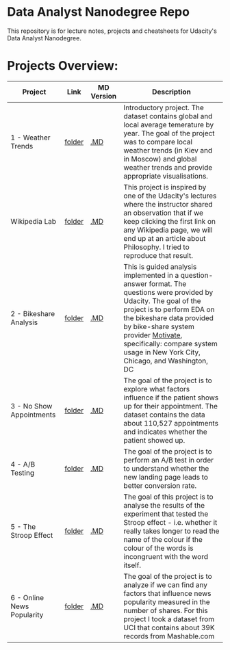 # Data Analyst Nanodegree Repo

This repository is for lecture notes, projects and cheatsheets for Udacity's Data Analyst Nanodegree. 

# Projects Overview: 

Project | Link | MD Version |  Description
------------ | ------------- | ------------ | ------------
1 - Weather Trends | [folder](https://github.com/AnaMakarevich/DAND/blob/master/Projects/Project_1_WeatherTrends/) | [.MD](https://github.com/AnaMakarevich/DAND/blob/master/Projects/Project_1_WeatherTrends/WeatherTrends.md) | Introductory project. The dataset contains global and local average temerature by year. The goal of the project was to compare local weather trends (in Kiev and in Moscow) and global weather trends and provide appropriate visualisations.  
Wikipedia Lab | [folder](https://github.com/AnaMakarevich/DAND/blob/master/Projects/Project_W_WikipediaLab/) | [.MD](https://github.com/AnaMakarevich/DAND/blob/master/Projects/Project_W_WikipediaLab/WikipediaLab.md) |This project is inspired by one of the Udacity's lectures where the instructor shared an observation that if we keep clicking the first link on any Wikipedia page, we will end up at an article about Philosophy. I tried to reproduce that result.  
2 - Bikeshare Analysis | [folder](https://github.com/AnaMakarevich/DAND/blob/master/Projects/Project_2_BikeShareAnalysis/)| [.MD](https://github.com/AnaMakarevich/DAND/blob/master/Projects/Project_2_BikeShareAnalysis/Bike_Share_Analysis.md) | This is guided analysis implemented in a question-answer format. The questions were provided by Udacity. The goal of the project is to perform EDA on the bikeshare data provided by bike-share system provider [Motivate](https://www.motivateco.com/), specifically: compare system usage in New York City, Chicago, and Washington, DC  
3 - No Show Appointments | [folder](https://github.com/AnaMakarevich/DAND/blob/master/Projects/Project_3_NoShowAppointments/) | [.MD](https://github.com/AnaMakarevich/DAND/blob/master/Projects/Project_3_NoShowAppointments/No_Show_Appointments.md) | The goal of the project is to explore what factors influence if the patient shows up for their appointment. The dataset contains the data about 110,527 appointments and indicates whether the patient showed up.  
4 - A/B Testing | [folder](https://github.com/AnaMakarevich/DAND/blob/master/Projects/Project_4_ABTesting/) | [.MD](https://github.com/AnaMakarevich/DAND/blob/master/Projects/Project_4_ABTesting/Website_AB_Testing.md) | The goal of the project is to perform an A/B test in order to understand whether the new landing page leads to better conversion rate.  
5 - The Stroop Effect | [folder](https://github.com/AnaMakarevich/DAND/blob/master/Projects/Project_5_TheStroopEffect/) | [.MD](https://github.com/AnaMakarevich/DAND/blob/master/Projects/Project_5_TheStroopEffect/TheStroopEffect.md) | The goal of this project is to analyse the results of the experiment that tested the Stroop effect - i.e. whether it really takes longer to read the name of the colour if the colour of the words is incongruent with the word itself.  
6 - Online News Popularity | [folder](https://github.com/AnaMakarevich/DAND/blob/master/Projects/Project_6_OnlineNewsPopularity/) | [.MD](https://github.com/AnaMakarevich/DAND/blob/master/Projects/Project_6_OnlineNewsPopularity/OnlineNewsPopularityAnalysis.md) | The goal of the project is to analyze if we can find any factors that influence news popularity measured in the number of shares. For this project I took a dataset from UCI that contains about 39K records from Mashable.com 
